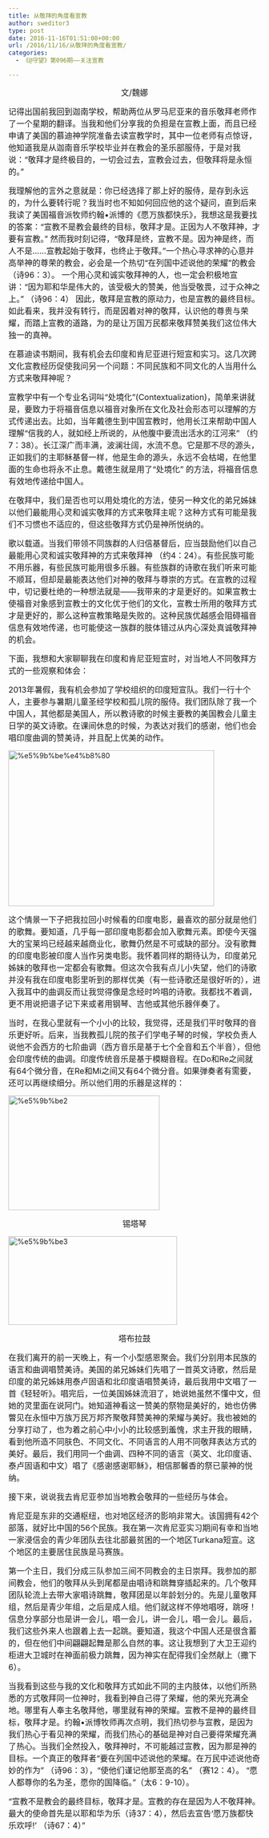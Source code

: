 ```yaml
---
title: 从敬拜的角度看宣教
author: sweditor3
type: post
date: 2016-11-16T01:51:08+00:00
url: /2016/11/16/从敬拜的角度看宣教/
categories:
  - 《@守望》第096期——关注宣教

---
```

<p style="text-align: center;">
  <span style="font-size: 12pt;">文/魏娜</span>
</p>

<span style="font-size: 12pt;">记得出国前我回到迦南学校，帮助两位从罗马尼亚来的音乐敬拜老师作了一个星期的翻译。当我和他们分享我的负担是在宣教上面，而且已经申请了美国的慕迪神学院准备去读宣教学时，其中一位老师有点惊讶，他知道我是从迦南音乐学校毕业并在教会的圣乐部服侍，于是对我说：“敬拜才是终极目的，一切会过去，宣教会过去，但敬拜将是永恒的。” </span>

<span style="font-size: 12pt;">我理解他的言外之意就是：你已经选择了那上好的服侍，是存到永远的，为什么要转行呢？我当时也不知如何回应他的这个疑问，直到后来我读了美国福音派牧师约翰•派博的《愿万族都快乐》，我想这是我要找的答案：“宣教不是教会最终的目标，敬拜才是。正因为人不敬拜神，才要有宣教。” 然而我时刻记得，“敬拜是终，宣教不是。因为神是终，而人不是……宣教起始于敬拜，也终止于敬拜。”一个热心寻求神的心意并高举神的尊荣的教会，必会是一个热切“在列国中述说他的荣耀”的教会（诗96：3）。 一个用心灵和诚实敬拜神的人，也一定会积极地宣讲：“因为耶和华是伟大的，该受极大的赞美，他当受敬畏，过于众神之上。” （诗96：4） 因此，敬拜是宣教的原动力，也是宣教的最终目标。 如此看来，我并没有转行，而是因着对神的敬拜，认识他的尊贵与荣耀，而踏上宣教的道路，为的是让万国万民都来敬拜赞美我们这位伟大独一的真神。</span>

<span style="font-size: 12pt;">在慕迪读书期间，我有机会去印度和肯尼亚进行短宣和实习。这几次跨文化宣教经历促使我问另一个问题：不同民族和不同文化的人当用什么方式来敬拜神呢？</span>

<span style="font-size: 12pt;">宣教学中有一个专业名词叫“处境化”(Contextualization)，简单来讲就是，要致力于将福音信息以福音对象所在文化及社会形态可以理解的方式传递出去。比如，当年戴德生到中国宣教时，他用长江来帮助中国人理解“信我的人，就如经上所说的，从他腹中要流出活水的江河来” （约7：38）。长江深广而丰满，波澜壮阔，水流不息。它是那不尽的源头，正如我们的主耶稣基督一样，他是生命的源头，永远不会枯竭，在他里面的生命也将永不止息。戴德生就是用了“处境化” 的方法，将福音信息有效地传递给中国人。</span>

<span style="font-size: 12pt;">在敬拜中，我们是否也可以用处境化的方法，使另一种文化的弟兄姊妹以他们最能用心灵和诚实敬拜的方式来敬拜主呢？这种方式有可能是我们不习惯也不适应的，但这些敬拜方式仍是神所悦纳的。</span>

<span style="font-size: 12pt;">歌以载道。当我们带领不同族群的人归信基督后，应当鼓励他们以自己最能用心灵和诚实敬拜神的方式来敬拜神 （约4：24）。有些民族可能不用乐器，有些民族可能用很多乐器。有些族群的诗歌在我们听来可能不顺耳，但却是最能表达他们对神的敬拜与尊崇的方式。在宣教的过程中，切记要杜绝的一种想法就是——我带来的才是更好的。如果宣教士使福音对象感到宣教士的文化优于他们的文化，宣教士所用的敬拜方式才是更好的，那么这种宣教策略是失败的。这种民族优越感会阻碍福音信息有效地传递，也可能使这一族群的肢体错过从内心深处真诚敬拜神的机会。</span>

<span style="font-size: 12pt;">下面，我想和大家聊聊我在印度和肯尼亚短宣时，对当地人不同敬拜方式的一些观察和体会：</span>

<span style="font-size: 12pt;">2013年暑假，我有机会参加了学校组织的印度短宣队。我们一行十个人，主要参与暑期儿童圣经学校和孤儿院的服侍。我们团队除了我一个中国人，其他都是美国人，所以教诗歌的时候主要教的美国教会儿童主日学的英文诗歌。在课间休息的时候，为表达对我们的感谢，他们也会唱印度曲调的赞美诗，并且配上优美的动作。</span>

<img class="aligncenter  wp-image-14605" src="http://t5.shwchurch.org/wp-content/uploads/2016/11/图一.jpg" alt="%e5%9b%be%e4%b8%80" width="411" height="311" />
  
<span style="font-size: 12pt;">这个情景一下子把我拉回小时候看的印度电影，最喜欢的部分就是他们的歌舞。要知道，几乎每一部印度电影都会加入歌舞元素。即使今天强大的宝莱坞已经越来越商业化，歌舞仍然是不可或缺的部分。没有歌舞的印度电影被印度人当作另类电影。我怀着同样的期待认为，印度弟兄姊妹的敬拜也一定都会有歌舞。但这次令我有点儿小失望，他们的诗歌并没有我在印度电影里听到的那样优美（有一些诗歌还是很好听的），进入我耳中的曲调反而让我觉得像是念经时吟唱的诗歌。我都找不着调，更不用说把谱子记下来或者用钢琴、吉他或其他乐器伴奏了。</span>
  
<span style="font-size: 12pt;">当时，在我心里就有一个小小的比较，我觉得，还是我们平时敬拜的音乐更好听。后来，当我教孤儿院的孩子们学电子琴的时候，学校负责人说他不会西方的七阶曲调（西方音乐是基于七个全音和五个半音），但他会印度传统的曲调。印度传统音乐是基于模糊音程。在Do和Re之间就有64个微分音，在Re和Mi之间又有64个微分音。如果弹奏者有需要，还可以再继续细分。所以他们用的乐器是这样的：<br /> </span>
  
<img class="aligncenter  wp-image-14606" src="http://t5.shwchurch.org/wp-content/uploads/2016/11/图2.jpg" alt="%e5%9b%be2" width="302" height="229" />

<p style="text-align: center;">
  <span style="font-size: 12pt;">锡塔琴 </span>
</p>

<img class="aligncenter  wp-image-14607" src="http://t5.shwchurch.org/wp-content/uploads/2016/11/图3.jpg" alt="%e5%9b%be3" width="337" height="177" />

<p style="text-align: center;">
  <span style="font-size: 12pt;">塔布拉鼓 </span>
</p>

<span style="font-size: 12pt;">在我们离开的前一天晚上，有一个小型感恩聚会。我们分别用本民族的语言和曲调唱赞美诗。美国的弟兄姊妹们先唱了一首英文诗歌，然后是印度的弟兄姊妹用泰卢固语和北印度语唱赞美诗，最后我用中文唱了一首《轻轻听》。唱完后，一位美国姊妹流泪了，她说她虽然不懂中文，但她的灵里面在说阿门。她知道神看这一赞美的祭物是美好的，她也仿佛瞥见在永恒中万族万民万邦齐聚敬拜赞美神的荣耀与美好。我也被她的分享打动了，也为着之前心中小小的比较感到羞愧，求主开我的眼睛，看到他所造不同肤色、不同文化、不同语言的人用不同敬拜表达方式的美好。最后，我们用同一个曲调、四种不同的语言（英文、北印度语、泰卢固语和中文）唱了《感谢感谢耶稣》，相信那馨香的祭已蒙神的悦纳。</span>

<span style="font-size: 12pt;">接下来，说说我去肯尼亚参加当地教会敬拜的一些经历与体会。</span>

<span style="font-size: 12pt;">肯尼亚是东非的交通枢纽，也对地区经济的影响非常大。该国拥有42个部落，就好比中国的56个民族。我在第一次肯尼亚实习期间有幸和当地一家浸信会的青少年团队去往北部最贫困的一个地区Turkana短宣。这个地区的主要居住民族是马赛族。</span>

<span style="font-size: 12pt;">第一个主日，我们分成三队参加三间不同教会的主日崇拜。我参加的那间教会，他们的敬拜从头到尾都是由唱诗和跳舞穿插起来的。几个敬拜团队轮流上去带大家唱诗跳舞，敬拜团是以年龄划分的。先是儿童敬拜组，然后是青少年组，之后是成人组。他们就这样不停地唱呀，跳呀！信息分享部分也是讲一会儿，唱一会儿，讲一会儿，唱一会儿。最后，我们这些外来人也跟着上去一起跳。要知道，我这个中国人还是很含蓄的，但在他们中间翩翩起舞是那么自然的事。这让我想到了大卫王迎约柜进大卫城时在神面前极力跳舞，因为神实在配得我们全然献上（撒下6）。</span>

<span style="font-size: 12pt;">当我看到这些与我的文化和敬拜方式如此不同的主内肢体，以他们所熟悉的方式敬拜同一位神时，我看到神自己得了荣耀，他的荣光充满全地。哪里有人奉主名敬拜他，哪里就有神的荣耀。宣教不是神的最终目标，敬拜才是。约翰•派博牧师再次点明，我们热切参与宣教，是因为我们热心于看见神的荣耀，而我们热心的基础是神对自己要得荣耀充满了热心。当我们全然投入，敬拜神时，不可能越过宣教，因为那是神的目标。一个真正的敬拜者“要在列国中述说他的荣耀。在万民中述说他奇妙的作为” （诗96：3），“使他们谨记他那至高的名” （赛12：4）。 “愿人都尊你的名为圣，愿你的国降临。”（太6：9-10）。</span>

<span style="font-size: 12pt;">“宣教不是教会的最终目标，敬拜才是。宣教的存在是因为人不敬拜神。最大的使命首先是以耶和华为乐（诗37：4），然后去宣告‘愿万族都快乐欢呼!’ （诗67：4）”</span>